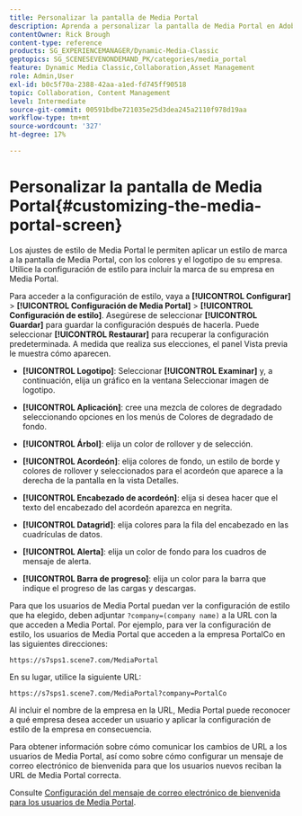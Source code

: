 ```yaml
---
title: Personalizar la pantalla de Media Portal
description: Aprenda a personalizar la pantalla de Media Portal en Adobe Dynamic Media Classic.
contentOwner: Rick Brough
content-type: reference
products: SG_EXPERIENCEMANAGER/Dynamic-Media-Classic
geptopics: SG_SCENESEVENONDEMAND_PK/categories/media_portal
feature: Dynamic Media Classic,Collaboration,Asset Management
role: Admin,User
exl-id: b0c5f70a-2388-42aa-a1ed-fd745ff90518
topic: Collaboration, Content Management
level: Intermediate
source-git-commit: 00591bdbe721035e25d3dea245a2110f978d19aa
workflow-type: tm+mt
source-wordcount: '327'
ht-degree: 17%

---
```


# Personalizar la pantalla de Media Portal{#customizing-the-media-portal-screen}

Los ajustes de estilo de Media Portal le permiten aplicar un estilo de marca a la pantalla de Media Portal, con los colores y el logotipo de su empresa. Utilice la configuración de estilo para incluir la marca de su empresa en Media Portal.

Para acceder a la configuración de estilo, vaya a **[!UICONTROL Configurar]** > **[!UICONTROL Configuración de Media Portal]** > **[!UICONTROL Configuración de estilo]**. Asegúrese de seleccionar **[!UICONTROL Guardar]** para guardar la configuración después de hacerla. Puede seleccionar **[!UICONTROL Restaurar]** para recuperar la configuración predeterminada. A medida que realiza sus elecciones, el panel Vista previa le muestra cómo aparecen.

* **[!UICONTROL Logotipo]**: Seleccionar **[!UICONTROL Examinar]** y, a continuación, elija un gráfico en la ventana Seleccionar imagen de logotipo.

* **[!UICONTROL Aplicación]**: cree una mezcla de colores de degradado seleccionando opciones en los menús de Colores de degradado de fondo.

* **[!UICONTROL Árbol]**: elija un color de rollover y de selección.

* **[!UICONTROL Acordeón]**: elija colores de fondo, un estilo de borde y colores de rollover y seleccionados para el acordeón que aparece a la derecha de la pantalla en la vista Detalles.

* **[!UICONTROL Encabezado de acordeón]**: elija si desea hacer que el texto del encabezado del acordeón aparezca en negrita.

* **[!UICONTROL Datagrid]**: elija colores para la fila del encabezado en las cuadrículas de datos.

* **[!UICONTROL Alerta]**: elija un color de fondo para los cuadros de mensaje de alerta.

* **[!UICONTROL Barra de progreso]**: elija un color para la barra que indique el progreso de las cargas y descargas.

Para que los usuarios de Media Portal puedan ver la configuración de estilo que ha elegido, deben adjuntar `?company=(company name)` a la URL con la que acceden a Media Portal. Por ejemplo, para ver la configuración de estilo, los usuarios de Media Portal que acceden a la empresa PortalCo en las siguientes direcciones:

`https://s7sps1.scene7.com/MediaPortal`

En su lugar, utilice la siguiente URL:

`https://s7sps1.scene7.com/MediaPortal?company=PortalCo`

Al incluir el nombre de la empresa en la URL, Media Portal puede reconocer a qué empresa desea acceder un usuario y aplicar la configuración de estilo de la empresa en consecuencia.

Para obtener información sobre cómo comunicar los cambios de URL a los usuarios de Media Portal, así como sobre cómo configurar un mensaje de correo electrónico de bienvenida para que los usuarios nuevos reciban la URL de Media Portal correcta.

Consulte [Configuración del mensaje de correo electrónico de bienvenida para los usuarios de Media Portal](adding-media-portal-users.md#setting_up_the_welcome_e_mail_message_for_media_portal_users).
